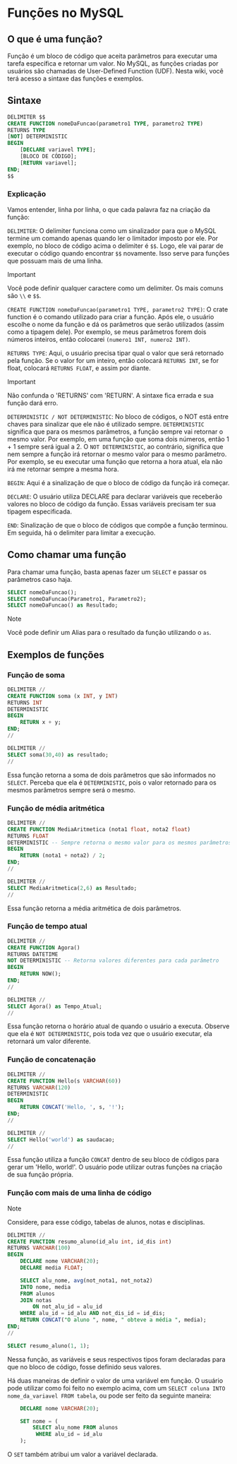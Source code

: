 # Funções no MySQL
## O que é uma função?
Função é um bloco de código que aceita parâmetros para executar uma tarefa específica e retornar um valor. No MySQL, as funções criadas por usuários são chamadas de User-Defined Function (UDF). Nesta wiki, você terá acesso a sintaxe das funções e exemplos.

## Sintaxe

```sql
DELIMITER $$
CREATE FUNCTION nomeDaFuncao(parametro1 TYPE, parametro2 TYPE)
RETURNS TYPE
[NOT] DETERMINISTIC
BEGIN
    [DECLARE variavel TYPE];
    [BLOCO DE CÓDIGO];
	[RETURN variavel];
END;
$$
```
### Explicação  
Vamos entender, linha por linha, o que cada palavra faz na criação da função:  

`DELIMITER`: O delimiter funciona como um sinalizador para que o MySQL termine um comando apenas quando ler o limitador imposto por ele. Por exemplo, no bloco de código acima o delimiter é `$$`. Logo, ele vai parar de executar o código quando encontrar `$$` novamente. Isso serve para funções que possuam mais de uma linha.
> [!IMPORTANT]
> Você pode definir qualquer caractere como um delimiter. Os mais comuns são `\\` e `$$`.   

`CREATE FUNCTION nomeDaFuncao(parametro1 TYPE, parametro2 TYPE)`: O crate function é o comando utilizado para criar a função. Após ele, o usuário escolhe o nome da função e dá os parâmetros que serão utilizados (assim como a tipagem dele). Por exemplo, se meus parâmetros forem dois números inteiros, então colocarei `(numero1 INT, numero2 INT)`.

`RETURNS TYPE`: Aqui, o usuário precisa tipar qual o valor que será retornado pela função. Se o valor for um inteiro, então colocará `RETURNS INT`, se for float, colocará `RETURNS FLOAT`, e assim por diante.
> [!IMPORTANT]
> Não confunda o 'RETURNS' com 'RETURN'. A sintaxe fica errada e sua função dará erro.

`DETERMINISTIC / NOT DETERMINISTIC`: No bloco de códigos, o NOT está entre chaves para sinalizar que ele não é utilizado sempre. `DETERMINISTIC` significa que para os mesmos parâmetros, a função sempre vai retornar o mesmo valor. Por exemplo, em uma função que soma dois números, então 1 + 1 sempre será igual a 2. O `NOT DETERMINISTIC`, ao contrário, significa que nem sempre a função irá retornar o mesmo valor para o mesmo parâmetro. Por exemplo, se eu executar uma função que retorna a hora atual, ela não irá me retornar sempre a mesma hora.

`BEGIN`: Aqui é a sinalização de que o bloco de código da função irá começar. 

`DECLARE`: O usuário utiliza DECLARE para declarar variáveis que receberão valores no bloco de código da função. Essas variáveis precisam ter sua tipagem especificada.

`END`: Sinalização de que o bloco de códigos que compõe a função terminou. Em seguida, há o delimiter para limitar a execução.

## Como chamar uma função
Para chamar uma função, basta apenas fazer um `SELECT` e passar os parâmetros caso haja.
```sql
SELECT nomeDaFuncao();
SELECT nomeDaFuncao(Parametro1, Parametro2);
SELECT nomeDaFuncao() as Resultado;
```
> [!NOTE]
> Você pode definir um Alias para o resultado da função utilizando o `as`.

## Exemplos de funções
### Função de soma
```sql
DELIMITER //
CREATE FUNCTION soma (x INT, y INT)
RETURNS INT
DETERMINISTIC
BEGIN
	RETURN x + y;
END;
//

DELIMITER //
SELECT soma(30,40) as resultado;
//
```
Essa função retorna a soma de dois parâmetros que são informados no `SELECT`. Perceba que ela é `DETERMINISTIC`, pois o valor retornado para os mesmos parâmetros sempre será o mesmo.

### Função de média aritmética
```sql
DELIMITER //
CREATE FUNCTION MediaAritmetica (nota1 float, nota2 float)
RETURNS FLOAT
DETERMINISTIC -- Sempre retorna o mesmo valor para os mesmos parâmetros
BEGIN
	RETURN (nota1 + nota2) / 2;
END;
//

DELIMITER //
SELECT MediaAritmetica(2,6) as Resultado;
//
```
Essa função retorna a média aritmética de dois parâmetros.

### Função de tempo atual
```sql
DELIMITER //
CREATE FUNCTION Agora()
RETURNS DATETIME
NOT DETERMINISTIC -- Retorna valores diferentes para cada parâmetro
BEGIN
	RETURN NOW();
END;
//

DELIMITER //
SELECT Agora() as Tempo_Atual;
//
```
Essa função retorna o horário atual de quando o usuário a executa. Observe que ela é ```NOT DETERMINISTIC```, pois toda vez que o usuário executar, ela retornará um valor diferente.

### Função de concatenação
```sql
DELIMITER //
CREATE FUNCTION Hello(s VARCHAR(60))
RETURNS VARCHAR(120)
DETERMINISTIC
BEGIN 
	RETURN CONCAT('Hello, ', s, '!');
END;
//

DELIMITER //
SELECT Hello('world') as saudacao;
//
```
Essa função utiliza a função `CONCAT` dentro de seu bloco de códigos para gerar um 'Hello, world!'. O usuário pode utilizar outras funções na criação de sua função própria.


### Função com mais de uma linha de código
> [!NOTE]
> Considere, para esse código, tabelas de alunos, notas e disciplinas. 
```sql
DELIMITER //
CREATE FUNCTION resumo_aluno(id_alu int, id_dis int)
RETURNS VARCHAR(100)
BEGIN
	DECLARE nome VARCHAR(20);
    DECLARE media FLOAT;

    SELECT alu_nome, avg(not_nota1, not_nota2) 
    INTO nome, media 
    FROM alunos
    JOIN notas 
		ON not_alu_id = alu_id
    WHERE alu_id = id_alu AND not_dis_id = id_dis;
    RETURN CONCAT("O aluno ", nome, " obteve a média ", media);
END;
//

SELECT resumo_aluno(1, 1);
```
Nessa função, as variáveis e seus respectivos tipos foram declaradas para que no bloco de código, fosse definido seus valores. 

Há duas maneiras de definir o valor de uma variável em função. O usuário pode utilizar como foi feito no exemplo acima, com um `SELECT coluna INTO nome_da_variavel FROM tabela`, ou pode ser feito da seguinte maneira:
```sql
    DECLARE nome VARCHAR(20);

    SET nome = (
	    SELECT alu_nome FROM alunos
         WHERE alu_id = id_alu
    );
```

O `SET` também atribui um valor a variável declarada.
